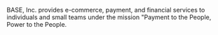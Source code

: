 BASE, Inc. provides e-commerce, payment, and financial services to individuals and small teams under the mission "Payment to the People, Power to the People.
